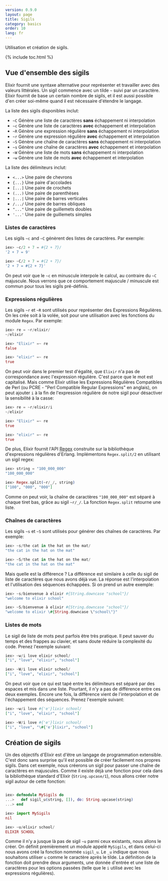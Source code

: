 ```yaml
---
version: 0.9.0
layout: page
title: Sigils
category: basics
order: 10
lang: fr
---
```


Utilisation et création de sigils.

{% include toc.html %}

## <a name="vue-d-ensemble-des-sigils"></a>Vue d'ensemble des sigils

Elixir fournit une syntaxe alternative pour représenter et travailler avec des valeurs littérales. Un sigil commence avec un tilde `~` suivi par un caractère. Elixir fournit de base un certain nombre de sigils, et il est aussi possible d'en créer soi-même quand il est nécessaire d'étendre le langage.

La liste des sigils disponibles inclut:

  - `~C` Génère une liste de caractères **sans** échappement ni interpolation
  - `~c` Génère une liste de caractères **avec** échappement et interpolation
  - `~R` Génère une expression régulière **sans** échappement ni interpolation
  - `~r` Génère une expression régulière **avec** échappement et interpolation
  - `~S` Génère une chaîne de caractères **sans** échappement ni interpolation
  - `~s` Génère une chaîne de caractères **avec** échappement et interpolation
  - `~W` Génère une liste de mots **sans** échappement ni interpolation
  - `~w` Génère une liste de mots **avec** échappement et interpolation

La liste des délimiteurs inclut:

  - `<...>` Une paire de chevrons
  - `{...}` Une paire d'accolades
  - `[...]` Une paire de crochets
  - `(...)` Une paire de parenthèses
  - `|...|` Une paire de barres verticales
  - `/.../` Une paire de barres obliques
  - `"..."` Une paire de guillemets doubles
  - `'...'` Une paire de guillemets simples

### <a name="listes-de-caracteres"></a>Listes de caractères

Les sigils `~c` and `~C` génèrent des listes de caractères. Par exemple:

```elixir
iex> ~c/2 + 7 = #{2 + 7}/
'2 + 7 = 9'

iex> ~C/2 + 7 = #{2 + 7}/
'2 + 7 = #{2 + 7}'
```

On peut voir que le `~c` en minuscule interpole le calcul, au contraire du `~C` majuscule. Nous verrons que ce comportement majuscule / minuscule est commun pour tous les sigils pré-définis.

### <a name="expressions-regulieres"></a>Expressions régulières

Les sigils `~r` et `~R` sont utilisés pour représenter des Expressions Régulières. On les crée soit à la volée, soit pour une utilisation avec les fonctions du module `Regex`. Par exemple:

```elixir
iex> re = ~r/elixir/
~/elixir

iex> "Elixir" =~ re
false

iex> "elixir" =~ re
true
```

On peut voir dans le premier test d'égalité, que `Elixir` n'a pas de correspondance avec l'expression régulière. C'est parce que le mot est capitalisé. Mais comme Elixir utilise les Expressions Régulières Compatibles de Perl (ou PCRE - "Perl Compatible Regular Expressions" en anglais), on peut ajouter `i` à la fin de l'expression régulière de notre sigil pour désactiver la sensibilité à la casse:

```elixir
iex> re = ~r/elixir/i
~/elixir

iex> "Elixir" =~ re
true

iex> "elixir" =~ re
true
```

De plus, Elixir fournit l'API [Regex](http://elixir-lang.org/docs/stable/elixir/Regex.html) construite sur la bibliothèque d'expressions régulières d'Erlang. Implémentons `Regex.split/2` en utilisant un sigil regex:

```elixir
iex> string = "100_000_000"
"100_000_000"

iex> Regex.split(~r/_/, string)
["100", "000", "000"]
```

Comme on peut voir, la chaîne de caractères `"100_000_000"` est séparé à chaque tiret bas, grâce au sigil `~r/_/`. La fonction `Regex.split` retourne une liste.

### <a name="chaines-de-caracteres"></a>Chaînes de caractères

Les sigils `~s` et `~S` sont utilisés pour générer des chaînes de caractères. Par exemple:

```elixir
iex> ~s/the cat in the hat on the mat/
"the cat in the hat on the mat"

iex> ~S/the cat in the hat on the mat/
"the cat in the hat on the mat"
```

Mais quelle est la différence ? La différence est similaire à celle du sigil de liste de caractères que nous avons déjà vue. La réponse est l'interpolation et l'utilisation des séquences échappées. Si on prend un autre exemple:

```elixir
iex> ~s/bienvenue à elixir #{String.downcase "school"}/
"welcome to elixir school"

iex> ~S/bienvenue à elixir #{String.downcase "school"}/
"welcome to elixir \#{String.downcase \"school\"}"
```

### Listes de mots

Le sigil de liste de mots peut parfois être très pratique. Il peut sauver du temps et des frappes au clavier, et sans doute réduire la complexité du code. Prenez l'exemple suivant:

```elixir
iex> ~w/i love elixir school/
["i", "love", "elixir", "school"]

iex> ~W/i love elixir school/
["i", "love", "elixir", "school"]
```

On peut voir que ce qui est tapé entre les délimiteurs est séparé par des espaces et mis dans une liste. Pourtant, il n'y a pas de différence entre ces deux exemples. Encore une fois, la différence vient de l'interpolation et de l'échappement des séquences. Prenez l'exemple suivant:

```elixir
iex> ~w/i love #{'e'}lixir school/
["i", "love", "elixir", "school"]

iex> ~W/i love #{'e'}lixir school/
["i", "love", "\#{'e'}lixir", "school"]
```

## <a name="creation-de-sigils"></a>Création de sigils

Un des objectifs d'Elixir est d'être un langage de programmation extensible. C'est donc sans surprise qu'il est possible de créer facilement nos propres sigils. Dans cet exemple, nous créerons un sigil pour passer une chaîne de caractères en majuscules. Comme il existe déjà une fonction pour cela dans la bibliothèque standard d'Elixir (`String.upcase/1`), nous allons créer notre sigil autour de cette fonction:

```elixir

iex> defmodule MySigils do
...>   def sigil_u(string, []), do: String.upcase(string)
...> end

iex> import MySigils
nil

iex> ~u/elixir school/
ELIXIR SCHOOL
```

Comme il n'y a jusque là pas de sigil `~u` parmi ceux existants, nous allons le créer. On définit premièrement un module appelé `MySigils`, et dans celui-ci nous avons créé la fonction nommée `sigil_u`. Le `_u` indique que nous souhaitons utiliser `u` comme le caractère après le tilde. La définition de la fonction doit prendre deux arguments, une donnée d'entrée et une liste de caractères pour les options passées (telle que le `i` utilisé avec les expressions régulières).
